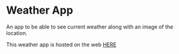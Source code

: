 # Weather App

An app to be able to see current weather along with an image of the location.

This weather app is hosted on the web [HERE](https://malcolmm20-weather-viewer.onrender.com/)
